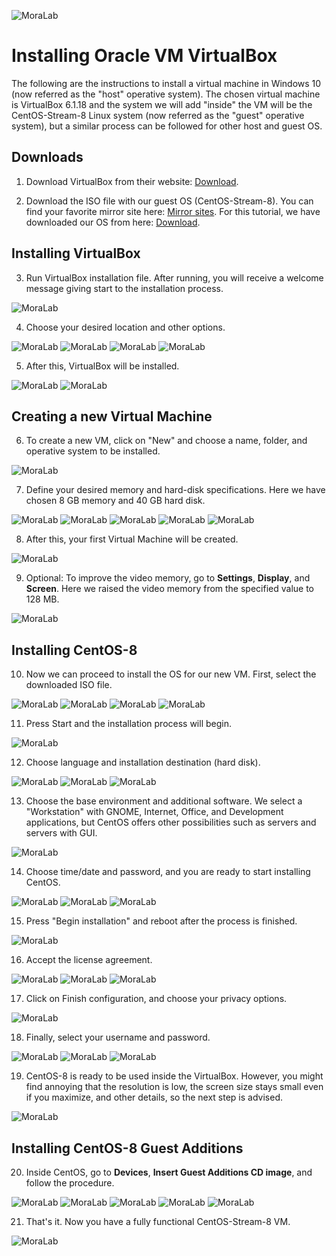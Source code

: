 ![MoraLab](/picture/MORALAB_Banner.png)

# Installing Oracle VM VirtualBox

The following are the instructions to install a virtual machine in Windows 10 (now referred as the "host" operative system). The chosen virtual machine is VirtualBox 6.1.18 and the system we will add "inside" the VM will be the CentOS-Stream-8 Linux system (now referred as the "guest" operative system), but a similar process can be followed for other host and guest OS.

## Downloads

1. Download VirtualBox from their website: [Download](https://download.virtualbox.org/virtualbox/6.1.18/VirtualBox-6.1.18-142142-Win.exe).

2. Download the ISO file with our guest OS (CentOS-Stream-8). You can find your favorite mirror site here: [Mirror sites](http://isoredirect.centos.org/centos/8-stream/isos/x86_64/). For this tutorial, we have downloaded our OS from here: [Download](http://download.nus.edu.sg/mirror/centos/8-stream/isos/x86_64/CentOS-Stream-8-x86_64-20210402-dvd1.iso).

## Installing VirtualBox

3. Run VirtualBox installation file. After running, you will receive a welcome message giving start to the installation process.

![MoraLab](images/VBox01.PNG)

4. Choose your desired location and other options.

![MoraLab](images/VBox02.PNG)
![MoraLab](images/VBox03.PNG)
![MoraLab](images/VBox04.PNG)
![MoraLab](images/VBox05.PNG)

5. After this, VirtualBox will be installed.

![MoraLab](images/VBox06.PNG)
![MoraLab](images/VBox07.PNG)

## Creating a new Virtual Machine

6. To create a new VM, click on "New" and choose a name, folder, and operative system to be installed.

![MoraLab](images/VBox11.PNG)

7. Define your desired memory and hard-disk specifications. Here we have chosen 8 GB memory and 40 GB hard disk.

![MoraLab](images/VBox12.PNG)
![MoraLab](images/VBox13.PNG)
![MoraLab](images/VBox14.PNG)
![MoraLab](images/VBox15.PNG)
![MoraLab](images/VBox16.PNG)

8. After this, your first Virtual Machine will be created.

![MoraLab](images/VBox17.PNG)

9. Optional: To improve the video memory, go to **Settings**, **Display**, and **Screen**. Here we raised the video memory from the specified value to 128 MB.

![MoraLab](images/VBox18.PNG)

## Installing CentOS-8

10. Now we can proceed to install the OS for our new VM. First, select the downloaded ISO file.

![MoraLab](images/VBox19.PNG)
![MoraLab](images/VBox20.PNG)
![MoraLab](images/VBox21.PNG)
![MoraLab](images/VBox22.PNG)

11. Press Start and the installation process will begin.

![MoraLab](images/VBox23.PNG)

12. Choose language and installation destination (hard disk). 

![MoraLab](images/VBox24.PNG)
![MoraLab](images/VBox25.PNG)
![MoraLab](images/VBox26.PNG)

13. Choose the base environment and additional software. We select a "Workstation" with GNOME, Internet, Office, and Development applications, but CentOS offers other possibilities such as servers and servers with GUI.

![MoraLab](images/VBox27.PNG)

14. Choose time/date and password, and you are ready to start installing CentOS.

![MoraLab](images/VBox28.PNG)
![MoraLab](images/VBox29.PNG)
![MoraLab](images/VBox30.PNG)

15. Press "Begin installation" and reboot after the process is finished.

![MoraLab](images/VBox32.PNG)

16. Accept the license agreement.

![MoraLab](images/VBox33.PNG)
![MoraLab](images/VBox34.PNG)
![MoraLab](images/VBox35.PNG)

17. Click on Finish configuration, and choose your privacy options.

![MoraLab](images/VBox37.PNG)

18. Finally, select your username and password.

![MoraLab](images/VBox38.PNG)
![MoraLab](images/VBox39.PNG)
![MoraLab](images/VBox40.PNG)

19. CentOS-8 is ready to be used inside the VirtualBox. However, you might find annoying that the resolution is low, the screen size stays small even if you maximize, and other details, so the next step is advised.

![MoraLab](images/VBox41.PNG)

## Installing CentOS-8 Guest Additions

20. Inside CentOS, go to **Devices**, **Insert Guest Additions CD image**, and follow the procedure.

![MoraLab](images/VBox47.PNG)
![MoraLab](images/VBox48.PNG)
![MoraLab](images/VBox49.PNG)
![MoraLab](images/VBox50.PNG)
![MoraLab](images/VBox51.PNG)

21. That's it. Now you have a fully functional CentOS-Stream-8 VM.

![MoraLab](images/VBox52.PNG)
